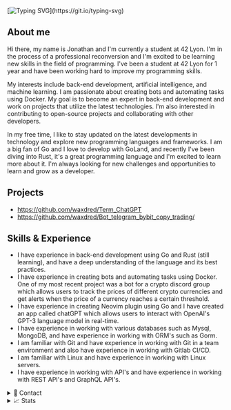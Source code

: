 [![Typing SVG](https://readme-typing-svg.demolab.com?font=Fira+Code&pause=1000&width=435&lines=Hi%2C+I'm+Jonathan.+I'm+a+student+at+42+Lyon+;I+am+Passionate+about+creating+bots+and+automating+tasks.)](https://git.io/typing-svg)

## About me
Hi there, my name is Jonathan and I'm currently a student at 42 Lyon. I'm in the process of a professional reconversion and I'm excited to be learning new skills in the field of programming. I've been a student at 42 Lyon for 1 year and have been working hard to improve my programming skills.

My interests include back-end development, artificial intelligence, and machine learning. I am passionate about creating bots and automating tasks using Docker. My goal is to become an expert in back-end development and work on projects that utilize the latest technologies. I'm also interested in contributing to open-source projects and collaborating with other developers.

In my free time, I like to stay updated on the latest developments in technology and explore new programming languages and frameworks. I am a big fan of Go and I love to develop with GoLand, and recently I've been diving into Rust, it's a great programming language and I'm excited to learn more about it.
I'm always looking for new challenges and opportunities to learn and grow as a developer.

## Projects
- https://github.com/waxdred/Term_ChatGPT
- https://github.com/waxdred/Bot_telegram_bybit_copy_trading/
	
## Skills & Experience
- I have experience in back-end development using Go and Rust (still learning), and have a deep understanding of the language and its best practices.
- I have experience in creating bots and automating tasks using Docker. One of my most recent project was a bot for a crypto discord group which allows users to track the prices of different crypto currencies and get alerts when the price of a currency reaches a certain threshold.
- I have experience in creating Neovim plugin using Go and I have created an app called chatGPT which allows users to interact with OpenAI's GPT-3 language model in real-time.
- I have experience in working with various databases such as Mysql, MongoDB, and have experience in working with ORM's such as Gorm.
- I am familiar with Git and have experience in working with Git in a team environment and also have experience in working with Gitlab CI/CD.
- I am familiar with Linux and have experience in working with Linux servers.
- I have experience in working with API's and have experience in working with REST API's and GraphQL API's.

<details>
<summary>📇 Contact</summary>
<br>
Email: jmilhas@student.42lyon.fr<br>
<a href="https://www.linkedin.com/in/jonathan-milhas-33755418b">Linkedin</a>
</details>
<details>
<summary>📈 Stats</summary>
<br>
My Github Stats

![](http://github-profile-summary-cards.vercel.app/api/cards/profile-details?username=waxdred&theme=dracula) 

![](http://github-profile-summary-cards.vercel.app/api/cards/repos-per-language?username=waxdred&theme=dracula) 
![](http://github-profile-summary-cards.vercel.app/api/cards/most-commit-language?username=waxdred&theme=dracula)

![](https://komarev.com/ghpvc/?username=waxdred)
</details>
